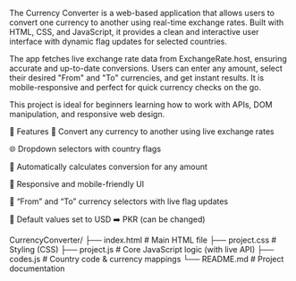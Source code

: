 The Currency Converter is a web-based application that allows users to convert one currency to another using real-time exchange rates. Built with HTML, CSS, and JavaScript, it provides a clean and interactive user interface with dynamic flag updates for selected countries.

The app fetches live exchange rate data from ExchangeRate.host, ensuring accurate and up-to-date conversions. Users can enter any amount, select their desired "From" and "To" currencies, and get instant results. It is mobile-responsive and perfect for quick currency checks on the go.

This project is ideal for beginners learning how to work with APIs, DOM manipulation, and responsive web design.

🔧 Features
💱 Convert any currency to another using live exchange rates

🌐 Dropdown selectors with country flags

🧮 Automatically calculates conversion for any amount

📱 Responsive and mobile-friendly UI

🔄 “From” and “To” currency selectors with live flag updates

🧠 Default values set to USD ➡️ PKR (can be changed)

CurrencyConverter/
├── index.html        # Main HTML file
├── project.css       # Styling (CSS)
├── project.js        # Core JavaScript logic (with live API)
├── codes.js          # Country code & currency mappings
└── README.md         # Project documentation
